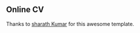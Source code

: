 ## Online CV

Thanks to [sharath Kumar](https://github.com/sharu725/online-cv) for this awesome template.
